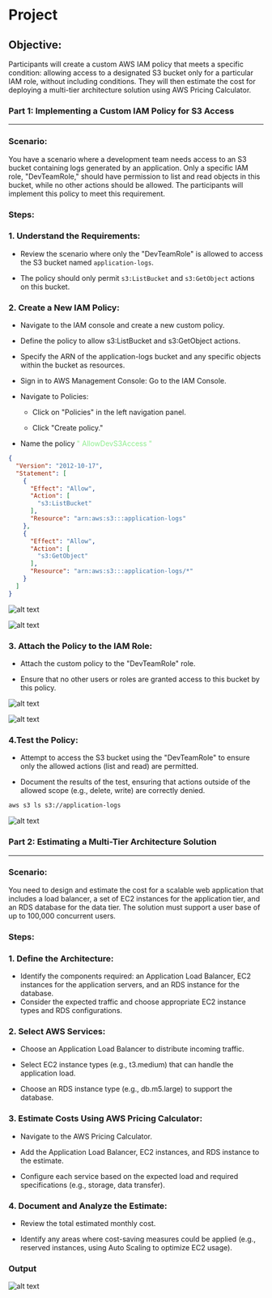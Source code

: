 # Project 

## Objective: 

Participants will create a custom AWS IAM policy that meets a specific condition: allowing access to a designated S3 bucket only for a particular IAM role, without including conditions. They will then estimate the cost for deploying a multi-tier architecture solution using AWS Pricing Calculator.

### Part 1: Implementing a Custom IAM Policy for S3 Access

---

### Scenario:

You have a scenario where a development team needs access to an S3 bucket containing logs generated by an application. Only a specific IAM role, "DevTeamRole," should have permission to list and read objects in this bucket, while no other actions should be allowed. The participants will implement this policy to meet this requirement.

### Steps:

### 1. Understand the Requirements:

+ Review the scenario where only the "DevTeamRole" is allowed to access the S3 bucket named ```application-logs```.

+ The policy should only permit ```s3:ListBucket``` and ```s3:GetObject``` actions on this bucket.

### 2. Create a New IAM Policy:

+ Navigate to the IAM console and create a new custom policy.

+ Define the policy to allow s3:ListBucket and s3:GetObject actions.

+ Specify the ARN of the application-logs bucket and any specific objects within the bucket as resources.


+ Sign in to AWS Management Console: Go to the IAM Console.

+ Navigate to Policies:
    
    + Click on "Policies" in the left navigation panel.
    
    + Click "Create policy."

+ Name the policy <span style="color:lightgreen">" AllowDevS3Access "

```json
{
  "Version": "2012-10-17",
  "Statement": [
    {
      "Effect": "Allow",
      "Action": [
        "s3:ListBucket"
      ],
      "Resource": "arn:aws:s3:::application-logs"
    },
    {
      "Effect": "Allow",
      "Action": [
        "s3:GetObject"
      ],
      "Resource": "arn:aws:s3:::application-logs/*"
    }
  ]
}
```

![alt text](img1.png)

![alt text](img2.png)

### 3. Attach the Policy to the IAM Role:

+ Attach the custom policy to the "DevTeamRole" role.

+ Ensure that no other users or roles are granted access to this bucket by this policy.

![alt text](img3.png)

![alt text](img4.png)

### 4.Test the Policy:

+ Attempt to access the S3 bucket using the "DevTeamRole" to ensure only the allowed actions (list and read) are permitted.

+ Document the results of the test, ensuring that actions outside of the allowed scope (e.g., delete, write) are correctly denied.

```sh
aws s3 ls s3://application-logs
```


![alt text](img5.png)


### Part 2: Estimating a Multi-Tier Architecture Solution

---

### Scenario:

You need to design and estimate the cost for a scalable web application that includes a load balancer, a set of EC2 instances for the application tier, and an RDS database for the data tier. The solution must support a user base of up to 100,000 concurrent users.

### Steps:

### 1. Define the Architecture:

+ Identify the components required: an Application Load Balancer, EC2 instances for the application servers, and an RDS instance for the database.
+ Consider the expected traffic and choose appropriate EC2 instance types and RDS configurations.

### 2. Select AWS Services:

+ Choose an Application Load Balancer to distribute incoming traffic.

+ Select EC2 instance types (e.g., t3.medium) that can handle the application load.

+ Choose an RDS instance type (e.g., db.m5.large) to support the database.

### 3. Estimate Costs Using AWS Pricing Calculator:

+ Navigate to the AWS Pricing Calculator.

+ Add the Application Load Balancer, EC2 instances, and RDS instance to the estimate.

+ Configure each service based on the expected load and required specifications (e.g., storage, data transfer).


### 4. Document and Analyze the Estimate:

+ Review the total estimated monthly cost.

+ Identify any areas where cost-saving measures could be applied (e.g., reserved instances, using Auto Scaling to optimize EC2 usage).

### Output

![alt text](img6.png)